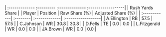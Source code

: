 | :------------- :--------- :-------------- :------------------|
|                       Rush Yards Share                       |
| Player       | Position | Raw Share (%) | Adjusted Share (%) |
| :------------| :--------| :-------------| :------------------|
| A.Ellington  | RB       | 57.5          | 57.5               |
| C.Johnson    | WR       | 30.8          | 30.8               |
| D.Fells      | TE       | 0.0           | 0.0                |
| L.Fitzgerald | WR       | 0.0           | 0.0                |
| JA.Brown     | WR       | 0.0           | 0.0                |